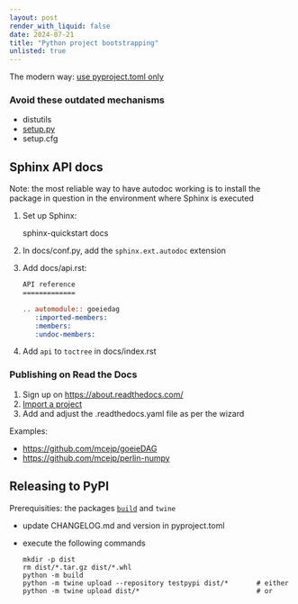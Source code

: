 ```yaml
---
layout: post
render_with_liquid: false
date: 2024-07-21
title: "Python project bootstrapping"
unlisted: true
---
```


The modern way: [use pyproject.toml
only](https://github.com/mcejp/perlin-numpy/blob/master/pyproject.toml)

### Avoid these outdated mechanisms

- distutils
- [setup.py](https://blog.ganssle.io/articles/2021/10/setup-py-deprecated.html)
- setup.cfg

## Sphinx API docs

Note: the most reliable way to have autodoc working is to install the
package in question in the environment where Sphinx is executed

1.  Set up Sphinx:

    sphinx-quickstart docs

2.  In docs/conf.py, add the `sphinx.ext.autodoc` extension

3.  Add docs/api.rst:

    ``` rst
    API reference
    =============

    .. automodule:: goeiedag
       :imported-members:
       :members:
       :undoc-members:
    ```

4.  Add `api` to `toctree` in docs/index.rst

### Publishing on Read the Docs

1.  Sign up on <https://about.readthedocs.com/>
2.  [Import a project](https://readthedocs.org/dashboard/import/)
3.  Add and adjust the .readthedocs.yaml file as per the wizard

Examples:

- <https://github.com/mcejp/goeieDAG>
- <https://github.com/mcejp/perlin-numpy>

## Releasing to PyPI

Prerequisities: the packages
[`build`](https://pypa-build.readthedocs.io/en/stable/index.html) and
`twine`

- update CHANGELOG.md and version in pyproject.toml

- execute the following commands

      mkdir -p dist
      rm dist/*.tar.gz dist/*.whl
      python -m build
      python -m twine upload --repository testpypi dist/*       # either
      python -m twine upload dist/*                             # or
